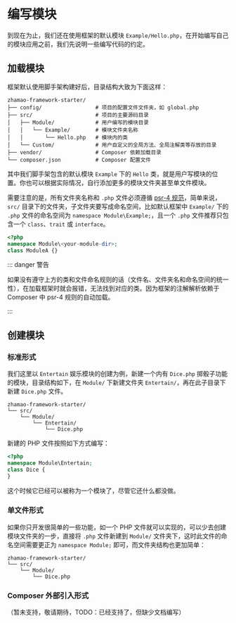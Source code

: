# 编写模块

到现在为止，我们还在使用框架的默认模块 `Example/Hello.php`，在开始编写自己的模块应用之前，我们先说明一些编写代码的约定。

## 加载模块

框架默认使用脚手架构建好后，目录结构大致为下面这样：

```
zhamao-framework-starter/
├── config/                 # 项目的配置文件文件夹，如 global.php
├── src/                    # 项目的主要源码目录
│   ├── Module/             # 用户编写的模块目录
│   │   └── Example/        # 模块文件夹名称
│   │       └── Hello.php   # 模块内的类
│   └── Custom/             # 用户自定义的全局方法、全局注解类等存放的目录
├── vendor/                 # Composer 依赖加载目录
└── composer.json           # Composer 配置文件
```

其中我们脚手架包含的默认模块 `Example` 下的 `Hello` 类，就是用户写模块的位置。你也可以根据实际情况，自行添加更多的模块文件夹甚至单文件模块。

需要注意的是，所有文件夹名称和 `.php` 文件必须遵循 [psr-4 规范](https://learnku.com/docs/psr/psr-4-autoloader/1608)，简单来说，`src/` 目录下的文件夹，子文件夹要写成命名空间，比如默认框架中 `Example/` 下的 `.php` 文件的命名空间为 `namespace Module\Example;`，且一个 `.php` 文件推荐只包含一个 `class`、`trait` 或 `interface`。

```php
<?php
namespace Module\<your-module-dir>;
class ModuleA {}
```

::: danger 警告

如果没有遵守上方的类和文件命名规则的话（文件名、文件夹名和命名空间的统一性），在加载框架时就会报错，无法找到对应的类。因为框架的注解解析依赖于 Composer 中 psr-4 规则的自动加载。

:::

## 创建模块

### 标准形式

我们这里以 `Entertain` 娱乐模块的创建为例，新建一个内有 `Dice.php` 掷骰子功能的模块，目录结构如下，在 `Module/` 下新建文件夹 `Entertain/`，再在此子目录下新建 `Dice.php` 文件。

```
zhamao-framework-starter/
└── src/
    └── Module/
        └── Entertain/
            └── Dice.php
```

新建的 PHP 文件按照如下方式编写：

```php
<?php
namespace Module\Entertain;
class Dice {
}
```

这个时候它已经可以被称为一个模块了，尽管它还什么都没做。

### 单文件形式

如果你只开发很简单的一些功能，如一个 PHP 文件就可以实现的，可以少去创建模块文件夹的一步，直接将 `.php` 文件新建到 `Module/` 文件夹下，这时此文件的命名空间需要更正为 `namespace Module;` 即可，而文件夹结构也更加简单：

```
zhamao-framework-starter/
└── src/
    └── Module/
        └── Dice.php
```

### Composer 外部引入形式

（暂未支持，敬请期待，TODO：已经支持了，但缺少文档编写）
